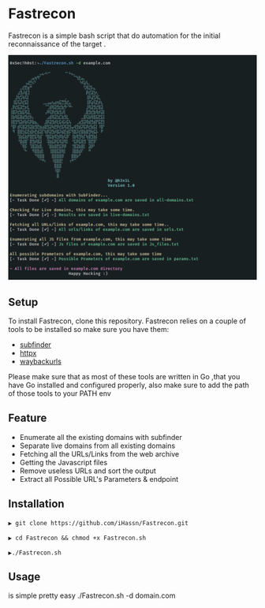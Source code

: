 # Fastrecon

  Fastrecon is a simple bash script that do automation for the initial reconnaissance of the target .
  
 
![This is an image](https://github.com/iHassn/Fastrecon/blob/main/.usage.png)

## Setup
To install Fastrecon, clone this repository. Fastrecon relies on a couple of tools to be installed so make sure you have them:
* [subfinder](https://github.com/projectdiscovery/subfinder)
* [httpx](https://github.com/projectdiscovery/httpx)
* [waybackurls](https://github.com/tomnomnom/waybackurls)
 
Please make sure that as most of these tools are written in Go ,that you have Go installed and configured properly, also make sure to add the path of those tools to your PATH env

## Feature
* Enumerate all the existing domains with subfinder 
* Separate live domains from all existing domains
* Fetching all the URLs/Links from the web archive
* Getting the Javascript files 
* Remove useless URLs and sort the output 
* Extract all Possible URL's Parameters & endpoint


## Installation
```
▶ git clone https://github.com/iHassn/Fastrecon.git
```
```
▶ cd Fastrecon && chmod +x Fastrecon.sh
```
```
▶./Fastrecon.sh
```
## Usage 
is simple pretty easy
./Fastrecon.sh -d domain.com
